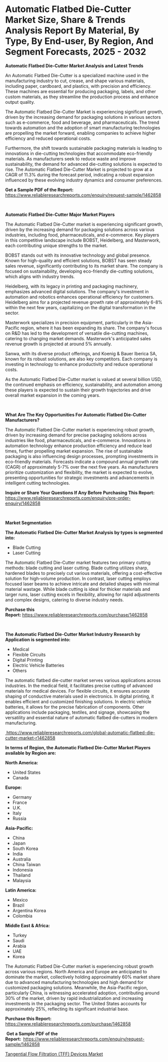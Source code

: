<p><h1>Automatic Flatbed Die-Cutter Market Size, Share & Trends Analysis Report By Material, By Type, By End-user, By Region, And Segment Forecasts, 2025 - 2032</h1></p><p><strong>Automatic Flatbed Die-Cutter Market Analysis and Latest Trends</strong></p>
<p><p>An Automatic Flatbed Die-Cutter is a specialized machine used in the manufacturing industry to cut, crease, and shape various materials, including paper, cardboard, and plastics, with precision and efficiency. These machines are essential for producing packaging, labels, and other custom materials, as they streamline the production process and enhance output quality. </p><p>The Automatic Flatbed Die-Cutter Market is experiencing significant growth, driven by the increasing demand for packaging solutions in various sectors such as e-commerce, food and beverage, and pharmaceuticals. The trend towards automation and the adoption of smart manufacturing technologies are propelling the market forward, enabling companies to achieve higher efficiency and reduced operational costs. </p><p>Furthermore, the shift towards sustainable packaging materials is leading to innovations in die-cutting technologies that accommodate eco-friendly materials. As manufacturers seek to reduce waste and improve sustainability, the demand for advanced die-cutting solutions is expected to rise. The Automatic Flatbed Die-Cutter Market is projected to grow at a CAGR of 11.3% during the forecast period, indicating a robust expansion influenced by these evolving industry dynamics and consumer preferences.</p></p>
<p><strong>Get a Sample PDF of the Report:&nbsp;</strong> <a href="https://www.reliableresearchreports.com/enquiry/request-sample/1462858?utm_campaign=3383&utm_medium=2&utm_source=Github&utm_content=ia&utm_term=12042025&utm_id=automatic-flatbed-die-cutter">https://www.reliableresearchreports.com/enquiry/request-sample/1462858</a></p>
<p>&nbsp;</p>
<p><strong>Automatic Flatbed Die-Cutter Major Market Players</strong></p>
<p><p>The Automatic Flatbed Die-Cutter market is experiencing significant growth, driven by the increasing demand for packaging solutions across various industries, including food, pharmaceuticals, and e-commerce. Key players in this competitive landscape include BOBST, Heidelberg, and Masterwork, each contributing unique strengths to the market.</p><p>BOBST stands out with its innovative technology and global presence. Known for high-quality and efficient solutions, BOBST has seen steady sales revenue, significantly contributing to its market share. The company is focused on sustainability, developing eco-friendly die-cutting solutions, which aligns with industry trends.</p><p>Heidelberg, with its legacy in printing and packaging machinery, emphasizes advanced digital solutions. The company's investment in automation and robotics enhances operational efficiency for customers. Heidelberg aims for a projected revenue growth rate of approximately 6-8% within the next few years, capitalizing on the digital transformation in the sector.</p><p>Masterwork specializes in precision equipment, particularly in the Asia-Pacific region, where it has been expanding its share. The company's focus on R&D has led to the development of versatile die-cutting machines, catering to changing market demands. Masterwork's anticipated sales revenue growth is projected at around 5% annually.</p><p>Sanwa, with its diverse product offerings, and Koenig & Bauer Iberica SA, known for its robust solutions, are also key competitors. Each company is investing in technology to enhance productivity and reduce operational costs.</p><p>As the Automatic Flatbed Die-Cutter market is valued at several billion USD, the continued emphasis on efficiency, sustainability, and automation among these players is expected to sustain their growth trajectories and drive overall market expansion in the coming years.</p></p>
<p>&nbsp;</p>
<p><strong>What Are The Key Opportunities For Automatic Flatbed Die-Cutter Manufacturers?</strong></p>
<p><p>The Automatic Flatbed Die-Cutter market is experiencing robust growth, driven by increasing demand for precise packaging solutions across industries like food, pharmaceuticals, and e-commerce. Innovations in automation technology enhance production efficiency and reduce lead times, further propelling market expansion. The rise of sustainable packaging is also influencing design processes, prompting investments in eco-friendly materials. Forecasts indicate a compound annual growth rate (CAGR) of approximately 5-7% over the next five years. As manufacturers prioritize customization and flexibility, the market is expected to evolve, presenting opportunities for strategic investments and advancements in intelligent cutting technologies.</p></p>
<p><strong>Inquire or Share Your Questions If Any Before Purchasing This Report:</strong> <a href="https://www.reliableresearchreports.com/enquiry/pre-order-enquiry/1462858?utm_campaign=3383&utm_medium=2&utm_source=Github&utm_content=ia&utm_term=12042025&utm_id=automatic-flatbed-die-cutter">https://www.reliableresearchreports.com/enquiry/pre-order-enquiry/1462858</a></p>
<p>&nbsp;</p>
<p><strong>Market Segmentation</strong></p>
<p><strong>The Automatic Flatbed Die-Cutter Market Analysis by types is segmented into:</strong></p>
<p><ul><li>Blade Cutting</li><li>Laser Cutting</li></ul></p>
<p><p>The Automatic Flatbed Die-Cutter market features two primary cutting methods: blade cutting and laser cutting. Blade cutting utilizes sharp, hardened blades to precisely cut various materials, offering a cost-effective solution for high-volume production. In contrast, laser cutting employs focused laser beams to achieve intricate and detailed shapes with minimal material wastage. While blade cutting is ideal for thicker materials and larger runs, laser cutting excels in flexibility, allowing for rapid adjustments and complex designs, catering to diverse industry needs.</p></p>
<p><strong>Purchase this Report:&nbsp;</strong><a href="https://www.reliableresearchreports.com/purchase/1462858?utm_campaign=3383&utm_medium=2&utm_source=Github&utm_content=ia&utm_term=12042025&utm_id=automatic-flatbed-die-cutter">https://www.reliableresearchreports.com/purchase/1462858</a></p>
<p>&nbsp;</p>
<p><strong>The Automatic Flatbed Die-Cutter Market Industry Research by Application is segmented into:</strong></p>
<p><ul><li>Medical</li><li>Flexible Circuits</li><li>Digital Printing</li><li>Electric Vehicle Batteries</li><li>Others</li></ul></p>
<p><p>The automatic flatbed die-cutter market serves various applications across industries. In the medical field, it facilitates precise cutting of advanced materials for medical devices. For flexible circuits, it ensures accurate shaping of conductive materials used in electronics. In digital printing, it enables efficient and customized finishing solutions. In electric vehicle batteries, it allows for the precise fabrication of components. Other applications include packaging, textiles, and signage, showcasing the versatility and essential nature of automatic flatbed die-cutters in modern manufacturing.</p></p>
<p><a href="https://www.reliableresearchreports.com/global-automatic-flatbed-die-cutter-market-r1462858?utm_campaign=3383&utm_medium=2&utm_source=Github&utm_content=ia&utm_term=12042025&utm_id=automatic-flatbed-die-cutter">&nbsp;https://www.reliableresearchreports.com/global-automatic-flatbed-die-cutter-market-r1462858</a></p>
<p><strong>In terms of Region, the Automatic Flatbed Die-Cutter Market Players available by Region are:</strong></p>
<p>
    <p> <strong> North America: </strong>
        <ul>
            <li>United States</li>
            <li>Canada</li>
        </ul>
        </p> 
    <p> <strong> Europe: </strong>
        <ul>
            <li>Germany</li>
            <li>France</li>
            <li>U.K.</li>
            <li>Italy</li>
            <li>Russia</li>
        </ul>
        </p> 
    <p> <strong> Asia-Pacific: </strong>
        <ul>
            <li>China</li>
            <li>Japan</li>
            <li>South Korea</li>
            <li>India</li>
            <li>Australia</li>
            <li>China Taiwan</li>
            <li>Indonesia</li>
            <li>Thailand</li>
            <li>Malaysia</li>
        </ul>
        </p> 
    <p> <strong> Latin America: </strong>
        <ul>
            <li>Mexico</li>
            <li>Brazil</li>
            <li>Argentina Korea</li>
            <li>Colombia</li>
        </ul>
        </p> 
    <p> <strong> Middle East & Africa: </strong>
        <ul>
            <li>Turkey</li>
            <li>Saudi</li>
            <li>Arabia</li>
            <li>UAE</li>
            <li>Korea</li>
        </ul>
    </p>
    </p>
<p><p>The Automatic Flatbed Die-Cutter market is experiencing robust growth across various regions. North America and Europe are anticipated to dominate the market, collectively holding approximately 60% market share due to advanced manufacturing technologies and high demand for customized packaging solutions. Meanwhile, the Asia-Pacific region, particularly China, is witnessing accelerated adoption, contributing around 30% of the market, driven by rapid industrialization and increasing investments in the packaging sector. The United States accounts for approximately 25%, reflecting its significant industrial base.</p></p>
<p><strong>Purchase this Report: </strong><a href="https://www.reliableresearchreports.com/purchase/1462858?utm_campaign=3383&utm_medium=2&utm_source=Github&utm_content=ia&utm_term=12042025&utm_id=automatic-flatbed-die-cutter">https://www.reliableresearchreports.com/purchase/1462858</a></p>
<p>&nbsp;<strong>Get a Sample PDF of the Report:&nbsp;&nbsp;</strong><a href="https://www.reliableresearchreports.com/enquiry/request-sample/1462858?utm_campaign=3383&utm_medium=2&utm_source=Github&utm_content=ia&utm_term=12042025&utm_id=automatic-flatbed-die-cutter">https://www.reliableresearchreports.com/enquiry/request-sample/1462858</a></p>
<p><strong></strong></p>
<p><p><a href="https://github.com/amramcocosxa/Market-Research-Report-List-1/blob/main/tangential-flow-filtration-tff-devices-market.md?utm_campaign=3383&utm_medium=2&utm_source=Github&utm_content=ia&utm_term=12042025&utm_id=automatic-flatbed-die-cutter">Tangential Flow Filtration (TFF) Devices Market</a></p></p>